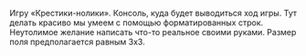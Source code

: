 Игру «Крестики-нолики».
Консоль, куда будет выводиться ход игры. Тут делать красиво мы умеем с помощью форматированных строк.
Неутолимое желание написать что-то реальное своими руками.
Размер поля предполагается равным 3x3.
